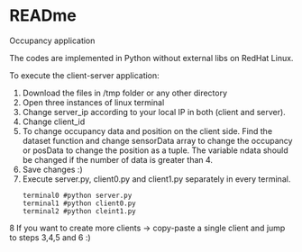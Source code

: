 # READme
Occupancy application

The codes are implemented in Python without external libs on RedHat Linux.

To execute the client-server application:
1. Download the files in /tmp folder or any other directory
2. Open three instances of linux terminal
3. Change server_ip according to your local IP in both (client and server).
4. Change client_id
5. To change occupancy data and position on the client side. Find the dataset function and change sensorData array to change the occupancy or posData to change the position as a tuple. The variable ndata should be changed if the number of data is greater than 4.
6. Save changes :)
7. Execute server.py, client0.py and client1.py separately in every terminal.
   ```
   terminal0 #python server.py
   terminal1 #python client0.py
   terminal2 #python cleint1.py
   ```
8 If you want to create more clients -> copy-paste a single client and jump to steps 3,4,5 and 6 :)

